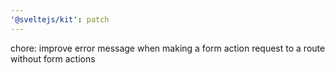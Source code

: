```yaml
---
'@sveltejs/kit': patch
---
```


chore: improve error message when making a form action request to a route without form actions
